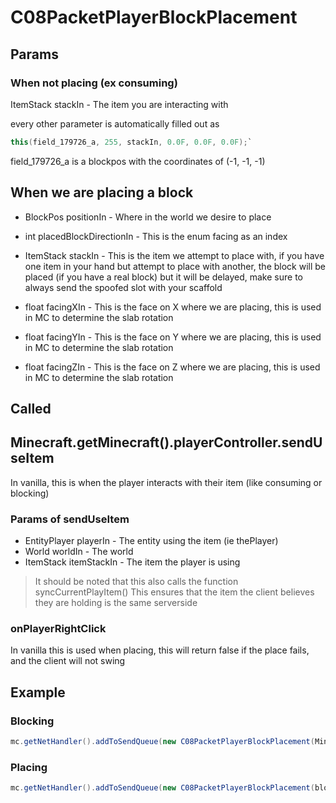 # C08PacketPlayerBlockPlacement

## Params

### When not placing (ex consuming)

ItemStack stackIn - The item you are interacting with

every other parameter is automatically filled out as 
```java
this(field_179726_a, 255, stackIn, 0.0F, 0.0F, 0.0F);`
```

field_179726_a is a blockpos with the coordinates of (-1, -1, -1)


## When we are placing a block

- BlockPos positionIn - Where in the world we desire to place

- int placedBlockDirectionIn - This is the enum facing as an index

- ItemStack stackIn - This is the item we attempt to place with, if you have one item in your hand but attempt to place with another, the block will be placed (if you have a real block) but it will be delayed, make sure to always send the spoofed slot with your scaffold

- float facingXIn - This is the face on X where we are placing, this is used in MC to determine the slab rotation

- float facingYIn - This is the face on Y where we are placing, this is used in MC to determine the slab rotation

- float facingZIn - This is the face on Z where we are placing, this is used in MC to determine the slab rotation


## Called

## Minecraft.getMinecraft().playerController.sendUseItem
In vanilla, this is when the player interacts with their item (like consuming or blocking)

### Params of sendUseItem

- EntityPlayer playerIn - The entity using the item (ie thePlayer)
- World worldIn - The world
- ItemStack itemStackIn - The item the player is using

> It should be noted that this also calls the function
> syncCurrentPlayItem()
> This ensures that the item the client believes they are holding is the same serverside

### onPlayerRightClick

In vanilla this is used when placing, this will return false if the place fails, and the client will not swing

## Example

### Blocking

```java
mc.getNetHandler().addToSendQueue(new C08PacketPlayerBlockPlacement(Minecraft.getMinecraft.getHeldItem());
```

### Placing

```java
mc.getNetHandler().addToSendQueue(new C08PacketPlayerBlockPlacement(blockPos, enumFacing.getIndex(), player.inventory.getCurrentItem(), facingX, facingY, facingZ));
```




